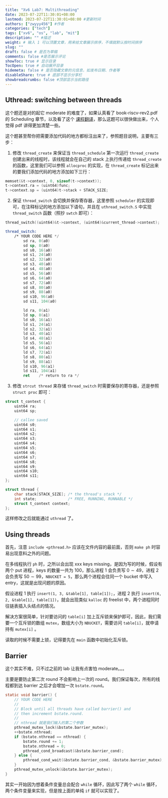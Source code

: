 ```yaml
---
title: "Xv6 Lab7: Multithreading"
date: 2023-07-22T11:30:01+08:00
lastmod: 2023-07-22T11:30:01+08:00 #更新时间
authors: ["zwyyy456"] #作者
categories: ["tech"]
tags: ["xv6", "os", "lab", "mit"]
description: "" #描述
weight: # 输入 1 可以顶置文章，用来给文章展示排序，不填就默认按时间排序
slug: ""
draft: false # 是否为草稿
comments: false #是否展示评论
showToc: true # 显示目录
TocOpen: true # 自动展开目录
hidemeta: false # 是否隐藏文章的元信息，如发布日期、作者等
disableShare: true # 底部不显示分享栏
showbreadcrumbs: false #顶部显示当前路径
---
```

## Uthread: switching between threads

这个题还是对的起它 moderate 的难度了，如果认真看了 book-riscv-rev2.pdf 的 Scheduling 章节，以及看了这个 [课程翻译](https://mit-public-courses-cn-translatio.gitbook.io/mit6-s081/lec11-thread-switching-robert)，那么这题可以很快做出来，个人觉得 pdf 讲得更加清楚一些。

这个题甚至帮你把需要添加代码的地方都标注出来了，参照题目说明，主要有三步：

1. 修改 `thread_create` 来保证当 `thread_schedule` 第一次运行 `thread_create` 创建出来的线程时，该线程就会在自己的 stack 上执行传递给 `thread_create` 的函数，这里我们可以参照 `allocproc` 的实现，在 `thread_create` 标记出来的要我们添加代码的地方添加如下三行：

```c
memset(&t->context, 0, sizeof(t->context));
t->context.ra = (uint64)func;
t->context.sp = (uint64)t->stack + STACK_SIZE;
```

2. 保证 `thread_switch` 会切换并保存寄存器，这里参照 `scheduler` 的实现即可，在注释标记的地方添加以下语句，并且在 `uthread_switch.S` 中实现 `thread_switch` 函数（照抄 `swtch` 即可）：

```c
thread_switch((uint64)&t->context, (uint64)&current_thread->context);
```

```asm
thread_switch:
	/* YOUR CODE HERE */
        sd ra, 0(a0)
        sd sp, 8(a0)
        sd s0, 16(a0)
        sd s1, 24(a0)
        sd s2, 32(a0)
        sd s3, 40(a0)
        sd s4, 48(a0)
        sd s5, 56(a0)
        sd s6, 64(a0)
        sd s7, 72(a0)
        sd s8, 80(a0)
        sd s9, 88(a0)
        sd s10, 96(a0)
        sd s11, 104(a0)

        ld ra, 0(a1)
        ld sp, 8(a1)
        ld s0, 16(a1)
        ld s1, 24(a1)
        ld s2, 32(a1)
        ld s3, 40(a1)
        ld s4, 48(a1)
        ld s5, 56(a1)
        ld s6, 64(a1)
        ld s7, 72(a1)
        ld s8, 80(a1)
        ld s9, 88(a1)
        ld s10, 96(a1)
        ld s11, 104(a1)
	    ret    /* return to ra */
```

3. 修改 `strcut thread` 来存储 `thread_switch` 时需要保存的寄存器，还是参照 `struct proc` 即可：

```c
struct t_context {
    uint64 ra;
    uint64 sp;

    // callee saved
    uint64 s0;
    uint64 s1;
    uint64 s2;
    uint64 s3;
    uint64 s4;
    uint64 s5;
    uint64 s6;
    uint64 s7;
    uint64 s8;
    uint64 s9;
    uint64 s10;
    uint64 s11;
};

struct thread {
    char stack[STACK_SIZE]; /* the thread's stack */
    int state;              /* FREE, RUNNING, RUNNABLE */
    struct t_context context;
};
```

这样修改之后就能通过 `uthread` 了。

## Using threads

首先，注意 `include <pthread.h>` 应该在文件内容的最前面，否则 `make ph` 时容易出现意料之外的问题。

在多线程执行 `ph` 时，之所以会出现 xxx keys missing，是因为写的时候，假设有两个 put 进程，keys 的数量一共为 $100$，那么进程 $1$ 会负责写 $0\sim 49$，进程 $2$ 会负责写 $50\sim 99$，`NBUCKET = 5`，那么两个进程会往同一个 bucket 中写入 entry，这就是出现问题的原因。

假设进程 $1$ 执行 `insert(1, 3, &table[1], table[1]);`，进程 $2$ 执行 `insert(6, 2, &table[1], table[1])`，就会出现类似 `kalloc` 的 freelist 中，两个进程同时往链表插入头结点的情况。

解决方案很简单，针对要访问的 `table[i]` 加上互斥锁来保护即可，因此，我们需要一个互斥锁的数组 `mutex`，数组大小为 `NBUCKET`，需要访问 `table[i]`，就申请持有 `mutex[i]` 。

读取的时候不需要上锁，记得要先在 `main` 函数中初始化互斥锁。

## Barrier

这个其实不难，只不过之前的 lab 让我有点害怕 moderate。。。

主要是要防止第二次 round 不会影响上一次的 round。我们保证每次，所有的线程都到达 barrier 之后才会增加一次 `bstate.round`。

```c
static void barrier() {
    // YOUR CODE HERE
    //
    // Block until all threads have called barrier() and
    // then increment bstate.round.
    //
    // nthread 就是我们输入的第二个参数
    pthread_mutex_lock(&bstate.barrier_mutex);
    ++bstate.nthread;
    if (bstate.nthread == nthread) {
        bstate.round += 1;
        bstate.nthread = 0;
        pthread_cond_broadcast(&bstate.barrier_cond);
    } else {
        pthread_cond_wait(&bstate.barrier_cond, &bstate.barrier_mutex);
    }
    pthread_mutex_unlock(&bstate.barrier_mutex);
}
```

其实一开始因为想着条件变量总会配合 `while` 循环，因此写了两个 `while` 循环，两个条件变量来实现，但是按上面的单纯 `if` 就可以实现了。

